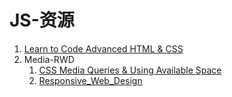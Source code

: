 # JS-资源

1. [Learn to Code Advanced HTML & CSS](http://learn.shayhowe.com/advanced-html-css/)
2. Media-RWD
   1. [CSS Media Queries & Using Available Space](https://css-tricks.com/css-media-queries/)
   2. [Responsive_Web_Design](http://learn.shayhowe.com/advanced-html-css/responsive-web-design/#responsive-web-design)


